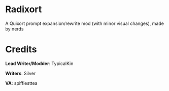 # Radixort
 A Quixort prompt expansion/rewrite mod (with minor visual changes), made by nerds

# Credits

**Lead Writer/Modder**: TypicalKin

**Writers**: Silver

**VA**: spiffiesttea
